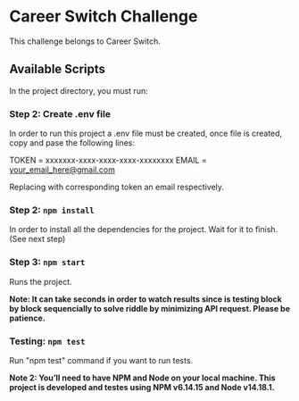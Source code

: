 # Career Switch Challenge

This challenge belongs to Career Switch.

## Available Scripts

In the project directory, you must run:

### Step 2: Create .env file
In order to run this project a .env file must be created, once file is created, copy and pase the following lines: 

TOKEN = xxxxxxx-xxxx-xxxx-xxxx-xxxxxxxx
EMAIL = your_email_here@gmail.com

Replacing with corresponding token an email respectively. 

### Step 2: `npm install`
In order to install all the dependencies for the project. Wait for it to finish. (See next step)

### Step 3: `npm start`
Runs the project.

**Note: It can take seconds in order to watch results since is testing block by block sequencially to solve riddle by minimizing API request. Please be patience.**

### Testing: `npm test`
Run "npm test" command if you want to run tests.

**Note 2: You’ll need to have NPM and Node on your local machine. This project is developed and testes using NPM v6.14.15 and Node v14.18.1.**

